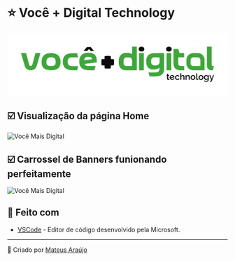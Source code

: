 # ⭐ Você + Digital Technology

![Você Mais Digital](src/resources/assets/images/github/initial-logo.png)

## ☑️ Visualização da página Home

![Você Mais Digital](src/resources/assets/images/github/home-page.gif)

## ☑️ Carrossel de Banners funionando perfeitamente

![Você Mais Digital](src/resources/assets/images/github/carousel.gif)

## 🔧 Feito com

- [VSCode](https://code.visualstudio.com/) - Editor de código desenvolvido pela Microsoft.

---

🚀 Criado por [Mateus Araújo](https://mateusaraujos.dev/)
